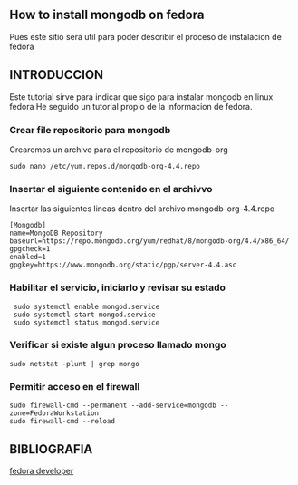 How to install mongodb on fedora 
------------------------------------------------
Pues este sitio sera util para poder describir el proceso de instalacion de fedora 
## INTRODUCCION
Este tutorial sirve para indicar que sigo para instalar mongodb en linux fedora
He seguido un tutorial propio de la informacion de fedora.


### Crear file repositorio  para mongodb
Crearemos un archivo para el repositorio de mongodb-org
```shell
sudo nano /etc/yum.repos.d/mongodb-org-4.4.repo
```


### Insertar el siguiente contenido en el archivvo
Insertar las siguientes lineas dentro del archivo mongodb-org-4.4.repo
```shell
[Mongodb]
name=MongoDB Repository
baseurl=https://repo.mongodb.org/yum/redhat/8/mongodb-org/4.4/x86_64/
gpgcheck=1
enabled=1
gpgkey=https://www.mongodb.org/static/pgp/server-4.4.asc
```
### Habilitar el servicio, iniciarlo y revisar su estado

```shell
 sudo systemctl enable mongod.service
 sudo systemctl start mongod.service
 sudo systemctl status mongod.service
```
### Verificar si existe algun proceso llamado mongo


```shell
sudo netstat -plunt | grep mongo
```

### Permitir acceso en el firewall

```shell
sudo firewall-cmd --permanent --add-service=mongodb --zone=FedoraWorkstation
sudo firewall-cmd --reload
```


## BIBLIOGRAFIA

[fedora developer](https://developer.fedoraproject.org/tech/database/mongodb/about.html)

